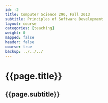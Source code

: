 ```yaml
---
id: -2
title: Computer Science 290, Fall 2013
subtitle: Principles of Software Development 
layout: course 
categories: [teaching]
weight: 0
mapped: false
header: false 
course: true
backup: ../../../
---
```


# {{page.title}}

## {{page.subtitle}}
